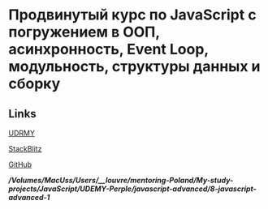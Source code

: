 # Продвинутый курс по JavaScript с погружением в ООП, асинхронность, Event Loop, модульность, структуры данных и сборку

## Links

[UDRMY](https://www.udemy.com/course/javascript-advance/)

[StackBlitz](https://stackblitz.com/~/github.com/igor2000xp/8-javascript-advanced-1)

[GitHub](https://github.com/igor2000xp/8-javascript-advanced-1)

***/Volumes/MacUss/Users/__louvre/mentoring-Poland/My-study-projects/JavaScript/UDEMY-Perple/javascript-advanced/8-javascript-advanced-1***